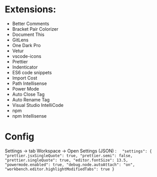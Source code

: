 # Extensions:
- Better Comments
- Bracket Pair Colorizer
- Document This
- GitLens
- One Dark Pro
- Vetur
- vscode-icons
- Prettier
- Indenticator
- ES6 code snippets
- Import Cost
- Path Intellisense
- Power Mode
- Auto Close Tag
- Auto Rename Tag
- Visual Studio IntelliCode
- npm
- npm Intellisense

# Config
Settings -> tab Workspace -> Open Settings (JSON) :
`   "settings": {
		"prettier.jsxSingleQuote": true,
		"prettier.semi": false,
		"prettier.singleQuote": true,
		"editor.fontSize": 13.5,
		"powermode.enabled": true,
		"debug.node.autoAttach": "on",
		"workbench.editor.highlightModifiedTabs": true
	} `
